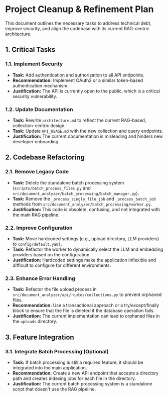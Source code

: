 # Project Cleanup & Refinement Plan

This document outlines the necessary tasks to address technical debt, improve security, and align the codebase with its current RAG-centric architecture.

## 1. Critical Tasks

### 1.1. Implement Security
-   **Task:** Add authentication and authorization to all API endpoints.
-   **Recommendation:** Implement OAuth2 or a similar token-based authentication mechanism.
-   **Justification:** The API is currently open to the public, which is a critical security vulnerability.

### 1.2. Update Documentation
-   **Task:** Rewrite `architecture.md` to reflect the current RAG-based, collection-centric design.
-   **Task:** Update `API_USAGE.md` with the new collection and query endpoints.
-   **Justification:** The current documentation is misleading and hinders new developer onboarding.

## 2. Codebase Refactoring

### 2.1. Remove Legacy Code
-   **Task:** Delete the standalone batch processing system (`scripts/batch_process_files.py` and `src/document_analyzer/batch_processing/batch_manager.py`).
-   **Task:** Remove the `_process_single_file_job` and `_process_batch_job` methods from `src/document_analyzer/batch_processing/worker.py`.
-   **Justification:** This code is obsolete, confusing, and not integrated with the main RAG pipeline.

### 2.2. Improve Configuration
-   **Task:** Move hardcoded settings (e.g., upload directory, LLM providers) to `config/default.yaml`.
-   **Task:** Refactor the worker to dynamically select the LLM and embedding providers based on the configuration.
-   **Justification:** Hardcoded settings make the application inflexible and difficult to configure for different environments.

### 2.3. Enhance Error Handling
-   **Task:** Refactor the file upload process in `src/document_analyzer/api/routes/collections.py` to prevent orphaned files.
-   **Recommendation:** Use a transactional approach or a try/except/finally block to ensure that the file is deleted if the database operation fails.
-   **Justification:** The current implementation can lead to orphaned files in the `uploads` directory.

## 3. Feature Integration

### 3.1. Integrate Batch Processing (Optional)
-   **Task:** If batch processing is still a required feature, it should be integrated into the main application.
-   **Recommendation:** Create a new API endpoint that accepts a directory path and creates indexing jobs for each file in the directory.
-   **Justification:** The current batch processing system is a standalone script that doesn't use the RAG pipeline.
